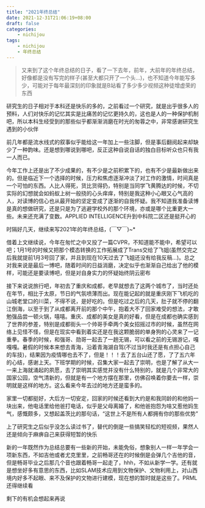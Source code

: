 ```yaml
---
title: "2021年终总结"
date: 2021-12-31T21:06:19+08:00
draft: false
categories:
    - nichijou
tags:
    - nichijou
    - 年终总结
---
```


> 又来到了这个年终总结的日子，看了一下去年，前年，大前年的年终总结，好像都是没有写完的样子(甚至大都只开了一个头...)，也不知道今年能写多少，可能对于每年最深刻的印象就是B站看了多少多少视频这种徒增虚荣的东西

研究生的日子相对于本科还是快乐的多的，之前看过一个研究，就是出乎很多人的预料，人们对快乐的记忆其实是比痛苦的记忆更持久的，这也是人的一种保护机制吧，所以本科生经受到的那些似乎都渐渐消磨在时光的匆蓉之中，非常感谢研究生遇到的小伙伴

前几年都是流水线式的叙事似乎能给这一年加上一些注脚，但是事后翻阅起来却缺少了一种韵味。还是想到哪说到哪吧，反正这种自说自话的独白目标听众也只有我一人而已。

今年工作上还是出了不少成果的，有不少是之前积累下的，也有不少是最新做出来的。但是临近下一个选择的时候，压力和焦虑逐渐冲淡了对工作的激情，时间真是一个可怕的东西。人比人得死，货比货得扔，特别是当同学飞黄腾达的时候，不切实际的幻想就会如蚂蚁上树一般挠的心头痒痒，特别是我这种小心眼又心气高的人，对读博的信心也从最开始的坚定变成了逐渐的自我怀疑。我不知道我准备读博是真的想做研究，还是只是为了逃避学校外的那个环境，亦或是哪个比重更大一些。未来还充满了变数。APPLIED INTELLIGENCE升到中科院二区还是挺开心的

时隔好几天，继续来写2021年的年终总结，(￣▽￣)~*

借着上文继续说，今年在匆忙之中又投了一篇CVPR，不知道能不能中，希望可以吧；1月1号的时候又把那个模态转换的工作拓展成了Trans交给了飞姐(虽然交完之后我就提前1月3号回了家，并且到现在10天过去了飞姐还没有给我反稿...)。总之对我来说是最后一博吧，随着时间的日益消磨，决定似乎也渐渐自己给出了他的模样，可能还是要读博吧，但是对自身实力的怀疑始终阴云密布

接下来说说旅行吧，年初去了重庆和成都，老早就想去了这两个城市了，当时还处在年节，相比于太原，节日的气氛喷薄而出。现在能记起的就是重庆刚下飞机吃的山城老堂口的川菜，不得不说，是好吃的。但是吃过之后的几天，肚子就不停的翻江倒海，以至于到了从成都离开前的那个中午，抱着大不了回家难受的想法，才敢勉强品尝一顿火锅，嘻嘻。重庆、成都的美女是真的好看，但是在成都也确实感到了世界的参差，特别是成都街头一个帅哥手牵两个美女招摇过市的时候，虽然在网络上见怪不怪，但是在现实中看到着实还是在我这颗脆弱的单身狗的心灵来了一记重拳。春季的时候，和强哥、勋哥一起去了一趟无锡，可以看之前的无锡游记，嘎嘎嘎。暑假的时候本来想去青海，沿着青海湖自驾(不过当时我还是有点担心自己的车技)，结果因为疫情哪也去不了，但是！！！去了五台山还了愿，了了五六年的心结，感谢上天。下班学期的时候，召集大家一起去了崇明，也是了解了从大一一来上海就涌起的夙愿，去了崇明其实感觉并没有什么特别的，就是几个非常大的国家公园，空气清新的，但就是有一个地方摆在那里，仿佛召唤着你要去一样，崇明就是这样的地方。这么看来今年去过的地方还是蛮多的。

家里一切都挺好，大后方一切安定，回家的时候还看到大约是和我同龄的和他妈一块出来，他电话里给他爸打电话，似乎是父母离婚了，和他爸抱怨为啥又惹他妈生气，感慨颇多，又想起盖茨比的那句话，“这世上不是所有人都拥有你的那些优势”

上了研究生之后似乎没怎么读过书了，替代的倒是一些搞笑轻松的短视频，果然人还是倾向于麻痹自己来获得短暂的快乐

新的一年既然作为总结总要有一些新的开始，未能免俗，想象别人一样一年学会一项新东西，不如吉他或者尤克里里，之前畅哥还在的时候倒是会弹几个吉他的音，但是畅哥毕业之后那几个音也跟着畅哥一起走了，hhh，不如从新学一学。还有就是想坐好多有意思的东西，比如SLAM技术应用到文物保护、文物利用上，对山西境内好多不起眼、来不及保护的文物进行建模，现在想的暂时就是这些了。PRML还得继续看

剩下的有机会想起来再说


